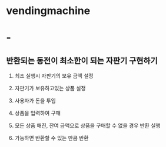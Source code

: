 # vendingmachine

# -

## 반환되는 동전이 최소한이 되는 자판기 구현하기

1. 최초 실행시 자판기의 보유 금액 설정

2. 자판기가 보유하고있는 상품 설정

3. 사용자가 돈을 투입

4. 상품을 입력하여 구매

5. 모든 상품 매진, 잔여 금액으로 상품을 구매할 수 없을 경우 반환 실행

6. 가능하면 반환할 수 있는 만큼 반환
